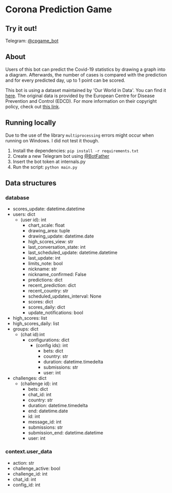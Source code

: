 # Corona Prediction Game
## Try it out!
Telegram: [@cpgame_bot](https://t.me/cpgame_bot)

## About
Users of this bot can predict the Covid-19 statistics by drawing a graph into a diagram. Afterwards, the number of cases is compared with the prediction and for every predicted day, up to 1 point can be scored.

This bot is using a dataset maintained by 'Our World in Data'. You can find it [here](https://github.com/owid/covid-19-data/tree/master/public/data). The original data is provided by the European Centre for Disease Prevention and Control (EDCD). For more information on their copyright policy, check out [this link](https://www.ecdc.europa.eu/en/copyright).

## Running locally
Due to the use of the library ```multiprocessing``` errors might occur when running on Windows. I did not test it though.
1. Install the dependencies: ```pip install -r requirements.txt```
2. Create a new Telegram bot using [@BotFather](https://t.me/BotFather)
3. Insert the bot token at internals.py
4. Run the script: ```python main.py```

## Data structures

### database

- scores_update: datetime.datetime
- users: dict
    - (user id): int
        - chart_scale: float
        - drawing_area: tuple
        - drawing_update: datetime.date
        - high_scores_view: str
        - last_conversation_state: int
        - last_scheduled_update: datetime.datetime
        - last_update: int
        - limits_note: bool
        - nickname: str
        - nickname_confirmed: False
        - predictions: dict
        - recent_prediction: dict
        - recent_country: str
        - scheduled_updates_interval: None
        - scores: dict
        - scores_daily: dict
        - update_notifications: bool
- high_scores: list
- high_scores_daily: list
- groups: dict
    - (chat id):int
        - configurations: dict
            - (config ids): int
                - bets: dict
                - country: str
                - duration: datetime.timedelta
                - submissions: str
                - user: int
- challenges: dict
    - (challenge id): int
        - bets: dict
        - chat_id: int
        - country: str
        - duration: datetime.timedelta
        - end: datetime.date
        - id: int
        - message_id: int
        - submissions: str
        - submission_end: datetime.datetime
        - user: int

### context.user_data

- action: str
- challenge_active: bool
- challenge_id: int
- chat_id: int
- config_id: int
